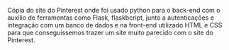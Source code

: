 Cópia do site do Pinterest onde foi usado python para o back-end com o auxilio de ferramentas como Flask, flaskbcript, junto a autenticações e integração com um banco de dados e na front-end utilizado HTML e CSS para que conseguissemos trazer um site muito parecido com o site do Pinterest.  